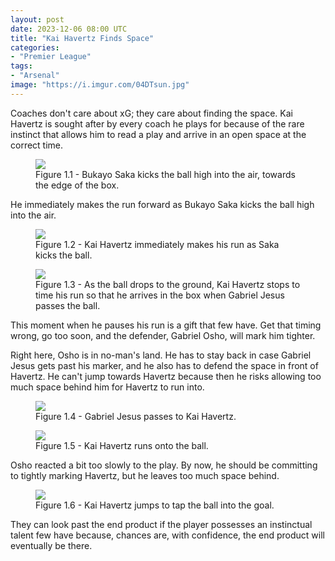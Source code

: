 ```yaml
---
layout: post
date: 2023-12-06 08:00 UTC
title: "Kai Havertz Finds Space"
categories:
- "Premier League"
tags:
- "Arsenal"
image: "https://i.imgur.com/04DTsun.jpg"
---
```


Coaches don't care about xG; they care about finding the space. Kai Havertz is sought after by every coach he plays for because of the rare instinct that allows him to read a play and arrive in an open space at the correct time.

<!---more--->

<figure>
    <img src="https://i.imgur.com/1eod3yy.jpg">
    <figcaption>Figure 1.1 - Bukayo Saka kicks the ball high into the air, towards the edge of the box.</figcaption>
</figure> 

He immediately makes the run forward as Bukayo Saka kicks the ball high into the air. 

<figure>
    <img src="https://i.imgur.com/brEAykg.jpg">
    <figcaption>Figure 1.2 - Kai Havertz immediately makes his run as Saka kicks the ball.</figcaption>
</figure> 

<figure>
    <img src="https://i.imgur.com/04DTsun.jpg">
    <figcaption>Figure 1.3 - As the ball drops to the ground, Kai Havertz stops to time his run so that he arrives in the box when Gabriel Jesus passes the ball.</figcaption>
</figure> 

This moment when he pauses his run is a gift that few have. Get that timing wrong, go too soon, and the defender, Gabriel Osho, will mark him tighter. 

Right here, Osho is in no-man's land. He has to stay back in case Gabriel Jesus gets past his marker, and he also has to defend the space in front of Havertz. He can't jump towards Havertz because then he risks allowing too much space behind him for Havertz to run into.

<figure>
    <img src="https://i.imgur.com/FyvMbqa.jpg">
    <figcaption>Figure 1.4 - Gabriel Jesus passes to Kai Havertz.</figcaption>
</figure> 

<figure>
    <img src="https://i.imgur.com/Fqv30pT.jpg">
    <figcaption>Figure 1.5 - Kai Havertz runs onto the ball.</figcaption>
</figure> 

Osho reacted a bit too slowly to the play. By now, he should be committing to tightly marking Havertz, but he leaves too much space behind. 

<figure>
    <img src="https://i.imgur.com/Ja6mAVR.jpg">
    <figcaption>Figure 1.6 - Kai Havertz jumps to tap the ball into the goal.</figcaption>
</figure> 

They can look past the end product if the player possesses an instinctual talent few have because, chances are, with confidence, the end product will eventually be there.